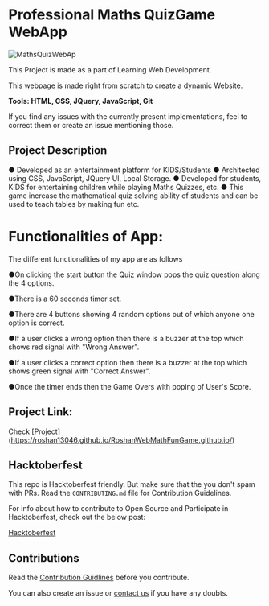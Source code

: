 # Professional Maths QuizGame WebApp

![MathsQuizWebAp](https://user-images.githubusercontent.com/55108788/97798566-3c05ba80-1c4d-11eb-9fd7-f3dc86e57e12.png)

This Project is made as a part of Learning  Web Development. 

This webpage is made right from scratch to create a dynamic Website.

<b>Tools: HTML, CSS, JQuery, JavaScript, Git</b>

If you find any issues with the currently present implementations, feel to correct them or create an issue mentioning those.

## Project Description
● Developed as an entertainment platform for KIDS/Students
● Architected using CSS, JavaScript, JQuery UI, Local Storage.
● Developed for students, KIDS for entertaining children while playing Maths Quizzes, etc.
● This game increase the mathematical quiz solving ability of students and can be used to teach tables by making fun etc.


# Functionalities of App:

The different functionalities of my app are as follows

●On clicking the start button the Quiz window pops the quiz question along the 4 options.


●There is a 60 seconds timer set.

●There are 4 buttons showing 4 random options out of which anyone one option is correct.

●If a user clicks a wrong option then there is a buzzer at the top which shows red signal with "Wrong Answer".

●If a user clicks a correct option then there is a buzzer at the top which shows green signal with "Correct Answer".

●Once the timer ends then the Game Overs with poping of User's Score.

## Project Link: 

Check [Project] (https://roshan13046.github.io/RoshanWebMathFunGame.github.io/)

## Hacktoberfest

This repo is Hacktoberfest friendly. But make sure that the you don't spam with PRs. Read the `CONTRIBUTING.md` file for Contribution Guidelines.

For info about how to contribute to Open Source and Participate in Hacktoberfest, check out the below post:

[Hacktoberfest](https://cppsecrets.com/users/5617971101051071011161151049711410997484852494964103109971051084699111109/Open-Source-and-Hacktoberfest.php)

## Contributions

Read the [Contribution Guidlines](https://github.com/Roshan13046/MathsQuizGame/blob/master/CONTRIBUTING.md) before you contribute.

You can also create an issue or [contact us](https://github.com/Roshan13046) if you have any doubts.

